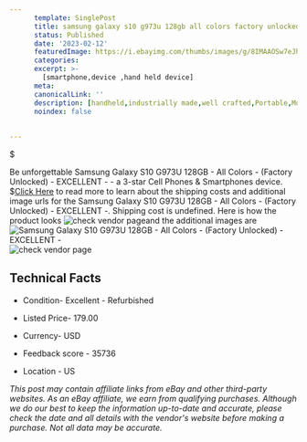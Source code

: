 ```yaml
---
      template: SinglePost
      title: samsung galaxy s10 g973u 128gb all colors factory unlocked excellent 
      status: Published
      date: '2023-02-12'
      featuredImage: https://i.ebayimg.com/thumbs/images/g/8IMAAOSw7eJh9Gz8/s-l225.jpg
      categories: 
      excerpt: >-
        [smartphone,device ,hand held device]
      meta:
      canonicalLink: ''
      description: [handheld,industrially made,well crafted,Portable,Mobile,Compact,Convenient,Lightweight,Maneuverable,Man-portable,Miniature,Carriable,Hand-held,Light,Holdable,Transportable,Mobile device,Pocket-sized,On-the-go,Wireless,Cordless,Compact size,Convenient size, smartphone,device ,hand held device]
      noindex: false
      
        
---
```

$

Be unforgettable Samsung Galaxy S10 G973U 128GB - All Colors - (Factory Unlocked) - EXCELLENT - - a 3-star Cell Phones & Smartphones device.
$[Click Here](https://www.ebay.com/itm/254861030265?hash=item3b56e6b379%3Ag%3A8IMAAOSw7eJh9Gz8&mkevt=1&mkcid=1&mkrid=711-53200-19255-0&campid=%253CePNCampaignId%253E&customid=%253CreferenceId%253E&toolid=10049) to read more to learn about the shipping costs and additional image urls for the Samsung Galaxy S10 G973U 128GB - All Colors - (Factory Unlocked) - EXCELLENT -. Shipping cost is undefined. Here is how the product looks ![check vendor page](https://i.ebayimg.com/thumbs/images/g/8IMAAOSw7eJh9Gz8/s-l225.jpg)and the additional images are![Samsung Galaxy S10 G973U 128GB - All Colors - (Factory Unlocked) - EXCELLENT -](https://i.ebayimg.com/images/g/8IMAAOSw7eJh9Gz8/s-l960.jpg)![check vendor page](https://origin-galleryplus.ebayimg.com/ws/web/254861030265_2_0_1/225x225.jpg,https://origin-galleryplus.ebayimg.com/ws/web/254861030265_3_0_1/225x225.jpg,https://origin-galleryplus.ebayimg.com/ws/web/254861030265_4_0_1/225x225.jpg,https://origin-galleryplus.ebayimg.com/ws/web/254861030265_5_0_1/225x225.jpg,https://origin-galleryplus.ebayimg.com/ws/web/254861030265_6_0_1/225x225.jpg,https://origin-galleryplus.ebayimg.com/ws/web/254861030265_7_0_1/225x225.jpg,https://origin-galleryplus.ebayimg.com/ws/web/254861030265_8_0_1/225x225.jpg,https://origin-galleryplus.ebayimg.com/ws/web/254861030265_9_0_1/225x225.jpg,https://origin-galleryplus.ebayimg.com/ws/web/254861030265_10_0_1/225x225.jpg,https://origin-galleryplus.ebayimg.com/ws/web/254861030265_11_0_1/225x225.jpg,https://origin-galleryplus.ebayimg.com/ws/web/254861030265_12_0_1/225x225.jpg)



 ## Technical Facts 



     
      

 - Condition- Excellent - Refurbished 


      

 - Listed Price- 179.00 


      

 - Currency- USD 


      

 - Feedback score - 35736 


      

 - Location - US 


      
      

 *_This post may contain affiliate links from eBay and other third-party websites. As an eBay affiliate, we earn from qualifying purchases. Although we do our best to keep the information up-to-date and accurate, please check the date and all details with the vendor's website before making a purchase. Not all data may be accurate._*






